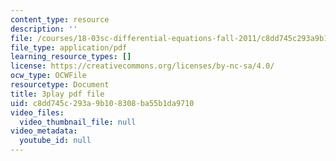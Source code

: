 ```yaml
---
content_type: resource
description: ''
file: /courses/18-03sc-differential-equations-fall-2011/c8dd745c293a9b108308ba55b1da9710_zmzyW1rP-hk.pdf
file_type: application/pdf
learning_resource_types: []
license: https://creativecommons.org/licenses/by-nc-sa/4.0/
ocw_type: OCWFile
resourcetype: Document
title: 3play pdf file
uid: c8dd745c-293a-9b10-8308-ba55b1da9710
video_files:
  video_thumbnail_file: null
video_metadata:
  youtube_id: null
---
```

